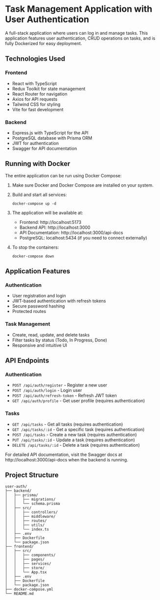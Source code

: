# Task Management Application with User Authentication

A full-stack application where users can log in and manage tasks. This application features user authentication, CRUD operations on tasks, and is fully Dockerized for easy deployment.

## Technologies Used

### Frontend
- React with TypeScript
- Redux Toolkit for state management
- React Router for navigation
- Axios for API requests
- Tailwind CSS for styling
- Vite for fast development

### Backend
- Express.js with TypeScript for the API
- PostgreSQL database with Prisma ORM
- JWT for authentication
- Swagger for API documentation

## Running with Docker

The entire application can be run using Docker Compose:

1. Make sure Docker and Docker Compose are installed on your system.

2. Build and start all services:
   ```
   docker-compose up -d
   ```

3. The application will be available at:
   - Frontend: http://localhost:5173
   - Backend API: http://localhost:3000
   - API Documentation: http://localhost:3000/api-docs
   - PostgreSQL: localhost:5434 (if you need to connect externally)

4. To stop the containers:
   ```
   docker-compose down
   ```

## Application Features

### Authentication
- User registration and login
- JWT-based authentication with refresh tokens
- Secure password hashing
- Protected routes

### Task Management
- Create, read, update, and delete tasks
- Filter tasks by status (Todo, In Progress, Done)
- Responsive and intuitive UI

## API Endpoints

### Authentication

- `POST /api/auth/register` - Register a new user
- `POST /api/auth/login` - Login user
- `POST /api/auth/refresh-token` - Refresh JWT token
- `GET /api/auth/profile` - Get user profile (requires authentication)

### Tasks

- `GET /api/tasks` - Get all tasks (requires authentication)
- `GET /api/tasks/:id` - Get a specific task (requires authentication)
- `POST /api/tasks` - Create a new task (requires authentication)
- `PUT /api/tasks/:id` - Update a task (requires authentication)
- `DELETE /api/tasks/:id` - Delete a task (requires authentication)

For detailed API documentation, visit the Swagger docs at http://localhost:3000/api-docs when the backend is running.

## Project Structure

```
user-auth/
├── backend/
│   ├── prisma/
│   │   ├── migrations/
│   │   └── schema.prisma
│   ├── src/
│   │   ├── controllers/
│   │   ├── middleware/
│   │   ├── routes/
│   │   ├── utils/
│   │   └── index.ts
│   ├── .env
│   ├── Dockerfile
│   └── package.json
├── frontend/
│   ├── src/
│   │   ├── components/
│   │   ├── pages/
│   │   ├── services/
│   │   ├── store/
│   │   └── App.tsx
│   ├── .env
│   ├── Dockerfile
│   └── package.json
├── docker-compose.yml
└── README.md
```
